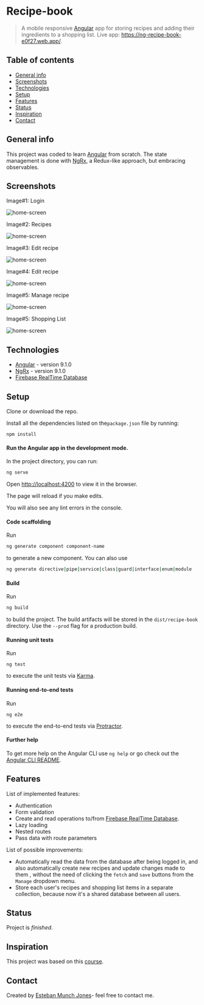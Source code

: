 # Recipe-book
> A mobile responsive [Angular](https://angular.io/) app for storing recipes and adding their ingredients to a shopping list. Live app: https://ng-recipe-book-e0f27.web.app/.

## Table of contents

* [General info](#general-info)
* [Screenshots](#screenshots)
* [Technologies](#technologies)
* [Setup](#setup)
* [Features](#features)
* [Status](#status)
* [Inspiration](#inspiration)
* [Contact](#contact)



## General info

This project was coded to learn [Angular](https://angular.io/) from scratch. The state management is done with [NgRx](https://ngrx.io/), a Redux-like approach, but embracing observables.



## Screenshots

Image#1: Login

![home-screen](./src/assets/recipe-1.png)



Image#2:  Recipes

![home-screen](./src/assets/recipe-2.png)



Image#3: Edit recipe

![home-screen](./src/assets/recipe-3.png)



Image#4: Edit recipe

![home-screen](./src/assets/recipe-4.png)



Image#5: Manage recipe

![home-screen](./src/assets/recipe-5.png)

Image#5: Shopping List

![home-screen](./src/assets/recipe-6.png)

## Technologies

* [Angular](https://angular.io/) - version 9.1.0
* [NgRx](https://ngrx.io/) - version 9.1.0
* [Firebase RealTime Database](https://firebase.google.com/docs/database)



## Setup

Clone or download the repo.

Install all the dependencies listed on the`package.json` file by running:

```
npm install
```

#### **Run the Angular app in the development mode.**

In the project directory, you can run:  

```bash
ng serve
```

Open [http://localhost:4200](http://localhost:4200) to view it in the browser.

The page will reload if you make edits.

You will also see any lint errors in the console.

#### Code scaffolding

Run 

```bash
ng generate component component-name
```

to generate a new component. You can also use

```bash
ng generate directive|pipe|service|class|guard|interface|enum|module
```

#### Build

Run 

```bash
ng build 
```

to build the project. The build artifacts will be stored in the `dist/recipe-book` directory. Use the `--prod` flag for a production build.

#### Running unit tests

Run 

````
ng test
````

to execute the unit tests via [Karma](https://karma-runner.github.io).

#### Running end-to-end tests

Run 

```
ng e2e
```

to execute the end-to-end tests via [Protractor](http://www.protractortest.org/).

#### Further help

To get more help on the Angular CLI use `ng help` or go check out the [Angular CLI README](https://github.com/angular/angular-cli/blob/master/README.md).



## Features

List of implemented features:
* Authentication
* Form validation
* Create and read operations to/from [Firebase RealTime Database](https://firebase.google.com/docs/database).
* Lazy loading
* Nested routes
* Pass data with route parameters

List of possible improvements:

* Automatically read the data from the database after being logged in, and also automatically  create new recipes and update changes made to them , without the need of clicking the `fetch` and `save` buttons from the `Manage` dropdown menu.
* Store each user's recipes and shopping list items in a separate collection, because now it's a shared database between all users.

## Status

Project is _finished_. 



## Inspiration

This project was based on this [course](https://www.udemy.com/course/the-complete-guide-to-angular-2/).



## Contact

Created by [Esteban Munch Jones](https://www.linkedin.com/in/estebanmunchjones/)- feel free to contact me.
